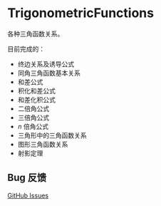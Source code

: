 # TrigonometricFunctions

各种三角函数关系。

目前完成的：
- 终边关系及诱导公式
- 同角三角函数基本关系
- 和差公式
- 积化和差公式
- 和差化积公式
- 二倍角公式
- 三倍角公式
- $n$ 倍角公式
- 三角形中的三角函数关系
- 图形三角函数关系
- 射影定理

## Bug 反馈
[GitHub Issues](https://github.com/xa0082249956/TrigonometricFunctions/issues)
